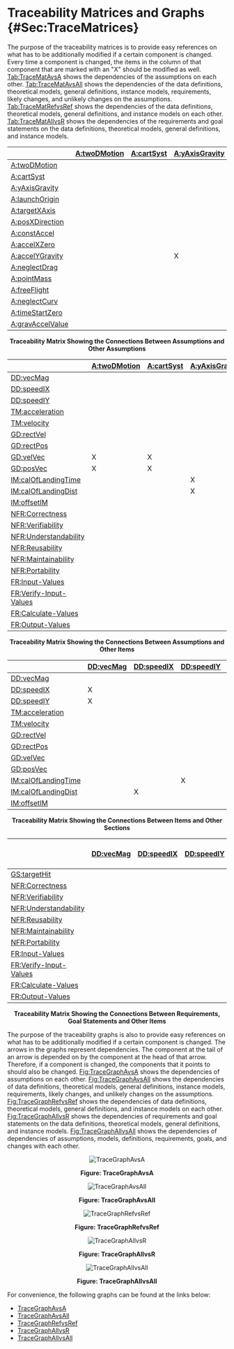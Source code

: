 # Traceability Matrices and Graphs {#Sec:TraceMatrices}

The purpose of the traceability matrices is to provide easy references on what has to be additionally modified if a certain component is changed. Every time a component is changed, the items in the column of that component that are marked with an "X" should be modified as well. [Tab:TraceMatAvsA](./SecTraceMatrices.md#Table:TraceMatAvsA) shows the dependencies of the assumptions on each other. [Tab:TraceMatAvsAll](./SecTraceMatrices.md#Table:TraceMatAvsAll) shows the dependencies of the data definitions, theoretical models, general definitions, instance models, requirements, likely changes, and unlikely changes on the assumptions. [Tab:TraceMatRefvsRef](./SecTraceMatrices.md#Table:TraceMatRefvsRef) shows the dependencies of the data definitions, theoretical models, general definitions, and instance models on each other. [Tab:TraceMatAllvsR](./SecTraceMatrices.md#Table:TraceMatAllvsR) shows the dependencies of the requirements and goal statements on the data definitions, theoretical models, general definitions, and instance models.

<div id="Table:TraceMatAvsA"></div>

|                                                  |[A:twoDMotion](./SecAssumps.md#twoDMotion)|[A:cartSyst](./SecAssumps.md#cartSyst)|[A:yAxisGravity](./SecAssumps.md#yAxisGravity)|[A:launchOrigin](./SecAssumps.md#launchOrigin)|[A:targetXAxis](./SecAssumps.md#targetXAxis)|[A:posXDirection](./SecAssumps.md#posXDirection)|[A:constAccel](./SecAssumps.md#constAccel)|[A:accelXZero](./SecAssumps.md#accelXZero)|[A:accelYGravity](./SecAssumps.md#accelYGravity)|[A:neglectDrag](./SecAssumps.md#neglectDrag)|[A:pointMass](./SecAssumps.md#pointMass)|[A:freeFlight](./SecAssumps.md#freeFlight)|[A:neglectCurv](./SecAssumps.md#neglectCurv)|[A:timeStartZero](./SecAssumps.md#timeStartZero)|[A:gravAccelValue](./SecAssumps.md#gravAccelValue)|
|:-------------------------------------------------|:-----------------------------------------|:-------------------------------------|:---------------------------------------------|:---------------------------------------------|:-------------------------------------------|:-----------------------------------------------|:-----------------------------------------|:-----------------------------------------|:-----------------------------------------------|:-------------------------------------------|:---------------------------------------|:-----------------------------------------|:-------------------------------------------|:-----------------------------------------------|:-------------------------------------------------|
|[A:twoDMotion](./SecAssumps.md#twoDMotion)        |                                          |                                      |                                              |                                              |                                            |                                                |                                          |                                          |                                                |                                            |                                        |                                          |                                            |                                                |                                                  |
|[A:cartSyst](./SecAssumps.md#cartSyst)            |                                          |                                      |                                              |                                              |                                            |                                                |                                          |                                          |                                                |                                            |                                        |                                          |X                                           |                                                |                                                  |
|[A:yAxisGravity](./SecAssumps.md#yAxisGravity)    |                                          |                                      |                                              |                                              |                                            |                                                |                                          |                                          |                                                |                                            |                                        |                                          |                                            |                                                |                                                  |
|[A:launchOrigin](./SecAssumps.md#launchOrigin)    |                                          |                                      |                                              |                                              |                                            |                                                |                                          |                                          |                                                |                                            |                                        |                                          |                                            |                                                |                                                  |
|[A:targetXAxis](./SecAssumps.md#targetXAxis)      |                                          |                                      |                                              |                                              |                                            |                                                |                                          |                                          |                                                |                                            |                                        |                                          |X                                           |                                                |                                                  |
|[A:posXDirection](./SecAssumps.md#posXDirection)  |                                          |                                      |                                              |                                              |                                            |                                                |                                          |                                          |                                                |                                            |                                        |                                          |                                            |                                                |                                                  |
|[A:constAccel](./SecAssumps.md#constAccel)        |                                          |                                      |                                              |                                              |                                            |                                                |                                          |X                                         |X                                               |X                                           |                                        |X                                         |                                            |                                                |                                                  |
|[A:accelXZero](./SecAssumps.md#accelXZero)        |                                          |                                      |                                              |                                              |                                            |                                                |                                          |                                          |                                                |                                            |                                        |                                          |                                            |                                                |                                                  |
|[A:accelYGravity](./SecAssumps.md#accelYGravity)  |                                          |                                      |X                                             |                                              |                                            |                                                |                                          |                                          |                                                |                                            |                                        |                                          |                                            |                                                |                                                  |
|[A:neglectDrag](./SecAssumps.md#neglectDrag)      |                                          |                                      |                                              |                                              |                                            |                                                |                                          |                                          |                                                |                                            |                                        |                                          |                                            |                                                |                                                  |
|[A:pointMass](./SecAssumps.md#pointMass)          |                                          |                                      |                                              |                                              |                                            |                                                |                                          |                                          |                                                |                                            |                                        |                                          |                                            |                                                |                                                  |
|[A:freeFlight](./SecAssumps.md#freeFlight)        |                                          |                                      |                                              |                                              |                                            |                                                |                                          |                                          |                                                |                                            |                                        |                                          |                                            |                                                |                                                  |
|[A:neglectCurv](./SecAssumps.md#neglectCurv)      |                                          |                                      |                                              |                                              |                                            |                                                |                                          |                                          |                                                |                                            |                                        |                                          |                                            |                                                |                                                  |
|[A:timeStartZero](./SecAssumps.md#timeStartZero)  |                                          |                                      |                                              |                                              |                                            |                                                |                                          |                                          |                                                |                                            |                                        |                                          |                                            |                                                |                                                  |
|[A:gravAccelValue](./SecAssumps.md#gravAccelValue)|                                          |                                      |                                              |                                              |                                            |                                                |                                          |                                          |                                                |                                            |                                        |                                          |                                            |                                                |                                                  |

**<p align="center">Traceability Matrix Showing the Connections Between Assumptions and Other Assumptions</p>**

<div id="Table:TraceMatAvsAll"></div>

|                                                      |[A:twoDMotion](./SecAssumps.md#twoDMotion)|[A:cartSyst](./SecAssumps.md#cartSyst)|[A:yAxisGravity](./SecAssumps.md#yAxisGravity)|[A:launchOrigin](./SecAssumps.md#launchOrigin)|[A:targetXAxis](./SecAssumps.md#targetXAxis)|[A:posXDirection](./SecAssumps.md#posXDirection)|[A:constAccel](./SecAssumps.md#constAccel)|[A:accelXZero](./SecAssumps.md#accelXZero)|[A:accelYGravity](./SecAssumps.md#accelYGravity)|[A:neglectDrag](./SecAssumps.md#neglectDrag)|[A:pointMass](./SecAssumps.md#pointMass)|[A:freeFlight](./SecAssumps.md#freeFlight)|[A:neglectCurv](./SecAssumps.md#neglectCurv)|[A:timeStartZero](./SecAssumps.md#timeStartZero)|[A:gravAccelValue](./SecAssumps.md#gravAccelValue)|
|:-----------------------------------------------------|:-----------------------------------------|:-------------------------------------|:---------------------------------------------|:---------------------------------------------|:-------------------------------------------|:-----------------------------------------------|:-----------------------------------------|:-----------------------------------------|:-----------------------------------------------|:-------------------------------------------|:---------------------------------------|:-----------------------------------------|:-------------------------------------------|:-----------------------------------------------|:-------------------------------------------------|
|[DD:vecMag](./SecDDs.md#DD:vecMag)                    |                                          |                                      |                                              |                                              |                                            |                                                |                                          |                                          |                                                |                                            |                                        |                                          |                                            |                                                |                                                  |
|[DD:speedIX](./SecDDs.md#DD:speedIX)                  |                                          |                                      |                                              |                                              |                                            |                                                |                                          |                                          |                                                |                                            |                                        |                                          |                                            |                                                |                                                  |
|[DD:speedIY](./SecDDs.md#DD:speedIY)                  |                                          |                                      |                                              |                                              |                                            |                                                |                                          |                                          |                                                |                                            |                                        |                                          |                                            |                                                |                                                  |
|[TM:acceleration](./SecTMs.md#TM:acceleration)        |                                          |                                      |                                              |                                              |                                            |                                                |                                          |                                          |                                                |                                            |                                        |                                          |                                            |                                                |                                                  |
|[TM:velocity](./SecTMs.md#TM:velocity)                |                                          |                                      |                                              |                                              |                                            |                                                |                                          |                                          |                                                |                                            |                                        |                                          |                                            |                                                |                                                  |
|[GD:rectVel](./SecGDs.md#GD:rectVel)                  |                                          |                                      |                                              |                                              |                                            |                                                |                                          |                                          |                                                |                                            |X                                       |                                          |                                            |X                                               |                                                  |
|[GD:rectPos](./SecGDs.md#GD:rectPos)                  |                                          |                                      |                                              |                                              |                                            |                                                |                                          |                                          |                                                |                                            |X                                       |                                          |                                            |X                                               |                                                  |
|[GD:velVec](./SecGDs.md#GD:velVec)                    |X                                         |X                                     |                                              |                                              |                                            |                                                |X                                         |                                          |                                                |                                            |                                        |                                          |                                            |X                                               |                                                  |
|[GD:posVec](./SecGDs.md#GD:posVec)                    |X                                         |X                                     |                                              |                                              |                                            |                                                |X                                         |                                          |                                                |                                            |                                        |                                          |                                            |X                                               |                                                  |
|[IM:calOfLandingTime](./SecIMs.md#IM:calOfLandingTime)|                                          |                                      |X                                             |X                                             |X                                           |X                                               |                                          |                                          |X                                               |                                            |                                        |                                          |                                            |X                                               |X                                                 |
|[IM:calOfLandingDist](./SecIMs.md#IM:calOfLandingDist)|                                          |                                      |X                                             |X                                             |                                            |X                                               |                                          |X                                         |                                                |                                            |                                        |                                          |                                            |                                                |X                                                 |
|[IM:offsetIM](./SecIMs.md#IM:offsetIM)                |                                          |                                      |                                              |                                              |                                            |X                                               |                                          |                                          |                                                |                                            |                                        |                                          |                                            |                                                |                                                  |
|[NFR:Correctness](./SecNFRs.md#correct)               |                                          |                                      |                                              |                                              |                                            |                                                |                                          |                                          |                                                |                                            |                                        |                                          |                                            |                                                |                                                  |
|[NFR:Verifiability](./SecNFRs.md#verifiable)          |                                          |                                      |                                              |                                              |                                            |                                                |                                          |                                          |                                                |                                            |                                        |                                          |                                            |                                                |                                                  |
|[NFR:Understandability](./SecNFRs.md#understandable)  |                                          |                                      |                                              |                                              |                                            |                                                |                                          |                                          |                                                |                                            |                                        |                                          |                                            |                                                |                                                  |
|[NFR:Reusability](./SecNFRs.md#reusable)              |                                          |                                      |                                              |                                              |                                            |                                                |                                          |                                          |                                                |                                            |                                        |                                          |                                            |                                                |                                                  |
|[NFR:Maintainability](./SecNFRs.md#maintainable)      |                                          |                                      |                                              |                                              |                                            |                                                |                                          |                                          |                                                |                                            |                                        |                                          |                                            |                                                |                                                  |
|[NFR:Portability](./SecNFRs.md#portable)              |                                          |                                      |                                              |                                              |                                            |                                                |                                          |                                          |                                                |                                            |                                        |                                          |                                            |                                                |                                                  |
|[FR:Input-Values](./SecFRs.md#inputValues)            |                                          |                                      |                                              |                                              |                                            |                                                |                                          |                                          |                                                |                                            |                                        |                                          |                                            |                                                |                                                  |
|[FR:Verify-Input-Values](./SecFRs.md#verifyInVals)    |                                          |                                      |                                              |                                              |                                            |                                                |                                          |                                          |                                                |                                            |                                        |                                          |                                            |                                                |                                                  |
|[FR:Calculate-Values](./SecFRs.md#calcValues)         |                                          |                                      |                                              |                                              |                                            |                                                |                                          |                                          |                                                |                                            |                                        |                                          |                                            |                                                |                                                  |
|[FR:Output-Values](./SecFRs.md#outputValues)          |                                          |                                      |                                              |                                              |                                            |                                                |                                          |                                          |                                                |                                            |                                        |                                          |                                            |                                                |                                                  |

**<p align="center">Traceability Matrix Showing the Connections Between Assumptions and Other Items</p>**

<div id="Table:TraceMatRefvsRef"></div>

|                                                      |[DD:vecMag](./SecDDs.md#DD:vecMag)|[DD:speedIX](./SecDDs.md#DD:speedIX)|[DD:speedIY](./SecDDs.md#DD:speedIY)|[TM:acceleration](./SecTMs.md#TM:acceleration)|[TM:velocity](./SecTMs.md#TM:velocity)|[GD:rectVel](./SecGDs.md#GD:rectVel)|[GD:rectPos](./SecGDs.md#GD:rectPos)|[GD:velVec](./SecGDs.md#GD:velVec)|[GD:posVec](./SecGDs.md#GD:posVec)|[IM:calOfLandingTime](./SecIMs.md#IM:calOfLandingTime)|[IM:calOfLandingDist](./SecIMs.md#IM:calOfLandingDist)|[IM:offsetIM](./SecIMs.md#IM:offsetIM)|
|:-----------------------------------------------------|:---------------------------------|:-----------------------------------|:-----------------------------------|:---------------------------------------------|:-------------------------------------|:-----------------------------------|:-----------------------------------|:---------------------------------|:---------------------------------|:-----------------------------------------------------|:-----------------------------------------------------|:-------------------------------------|
|[DD:vecMag](./SecDDs.md#DD:vecMag)                    |                                  |                                    |                                    |                                              |                                      |                                    |                                    |                                  |                                  |                                                      |                                                      |                                      |
|[DD:speedIX](./SecDDs.md#DD:speedIX)                  |X                                 |                                    |                                    |                                              |                                      |                                    |                                    |                                  |                                  |                                                      |                                                      |                                      |
|[DD:speedIY](./SecDDs.md#DD:speedIY)                  |X                                 |                                    |                                    |                                              |                                      |                                    |                                    |                                  |                                  |                                                      |                                                      |                                      |
|[TM:acceleration](./SecTMs.md#TM:acceleration)        |                                  |                                    |                                    |                                              |                                      |                                    |                                    |                                  |                                  |                                                      |                                                      |                                      |
|[TM:velocity](./SecTMs.md#TM:velocity)                |                                  |                                    |                                    |                                              |                                      |                                    |                                    |                                  |                                  |                                                      |                                                      |                                      |
|[GD:rectVel](./SecGDs.md#GD:rectVel)                  |                                  |                                    |                                    |X                                             |                                      |                                    |                                    |                                  |                                  |                                                      |                                                      |                                      |
|[GD:rectPos](./SecGDs.md#GD:rectPos)                  |                                  |                                    |                                    |                                              |X                                     |X                                   |                                    |                                  |                                  |                                                      |                                                      |                                      |
|[GD:velVec](./SecGDs.md#GD:velVec)                    |                                  |                                    |                                    |                                              |                                      |X                                   |                                    |                                  |                                  |                                                      |                                                      |                                      |
|[GD:posVec](./SecGDs.md#GD:posVec)                    |                                  |                                    |                                    |                                              |                                      |                                    |X                                   |                                  |                                  |                                                      |                                                      |                                      |
|[IM:calOfLandingTime](./SecIMs.md#IM:calOfLandingTime)|                                  |                                    |X                                   |                                              |                                      |                                    |                                    |                                  |X                                 |                                                      |                                                      |                                      |
|[IM:calOfLandingDist](./SecIMs.md#IM:calOfLandingDist)|                                  |X                                   |                                    |                                              |                                      |                                    |                                    |                                  |X                                 |X                                                     |                                                      |                                      |
|[IM:offsetIM](./SecIMs.md#IM:offsetIM)                |                                  |                                    |                                    |                                              |                                      |                                    |                                    |                                  |                                  |                                                      |X                                                     |                                      |

**<p align="center">Traceability Matrix Showing the Connections Between Items and Other Sections</p>**

<div id="Table:TraceMatAllvsR"></div>

|                                                    |[DD:vecMag](./SecDDs.md#DD:vecMag)|[DD:speedIX](./SecDDs.md#DD:speedIX)|[DD:speedIY](./SecDDs.md#DD:speedIY)|[TM:acceleration](./SecTMs.md#TM:acceleration)|[TM:velocity](./SecTMs.md#TM:velocity)|[GD:rectVel](./SecGDs.md#GD:rectVel)|[GD:rectPos](./SecGDs.md#GD:rectPos)|[GD:velVec](./SecGDs.md#GD:velVec)|[GD:posVec](./SecGDs.md#GD:posVec)|[IM:calOfLandingTime](./SecIMs.md#IM:calOfLandingTime)|[IM:calOfLandingDist](./SecIMs.md#IM:calOfLandingDist)|[IM:offsetIM](./SecIMs.md#IM:offsetIM)|[NFR:Correctness](./SecNFRs.md#correct)|[NFR:Verifiability](./SecNFRs.md#verifiable)|[NFR:Understandability](./SecNFRs.md#understandable)|[NFR:Reusability](./SecNFRs.md#reusable)|[NFR:Maintainability](./SecNFRs.md#maintainable)|[NFR:Portability](./SecNFRs.md#portable)|[FR:Input-Values](./SecFRs.md#inputValues)|[FR:Verify-Input-Values](./SecFRs.md#verifyInVals)|[FR:Calculate-Values](./SecFRs.md#calcValues)|[FR:Output-Values](./SecFRs.md#outputValues)|
|:---------------------------------------------------|:---------------------------------|:-----------------------------------|:-----------------------------------|:---------------------------------------------|:-------------------------------------|:-----------------------------------|:-----------------------------------|:---------------------------------|:---------------------------------|:-----------------------------------------------------|:-----------------------------------------------------|:-------------------------------------|:--------------------------------------|:-------------------------------------------|:---------------------------------------------------|:---------------------------------------|:-----------------------------------------------|:---------------------------------------|:-----------------------------------------|:-------------------------------------------------|:--------------------------------------------|:-------------------------------------------|
|[GS:targetHit](./SecGoalStmt.md#targetHit)          |                                  |                                    |                                    |                                              |                                      |                                    |                                    |                                  |                                  |                                                      |                                                      |                                      |                                       |                                            |                                                    |                                        |                                                |                                        |                                          |                                                  |                                             |                                            |
|[NFR:Correctness](./SecNFRs.md#correct)             |                                  |                                    |                                    |                                              |                                      |                                    |                                    |                                  |                                  |                                                      |                                                      |                                      |                                       |                                            |                                                    |                                        |                                                |                                        |                                          |                                                  |                                             |                                            |
|[NFR:Verifiability](./SecNFRs.md#verifiable)        |                                  |                                    |                                    |                                              |                                      |                                    |                                    |                                  |                                  |                                                      |                                                      |                                      |                                       |                                            |                                                    |                                        |                                                |                                        |                                          |                                                  |                                             |                                            |
|[NFR:Understandability](./SecNFRs.md#understandable)|                                  |                                    |                                    |                                              |                                      |                                    |                                    |                                  |                                  |                                                      |                                                      |                                      |                                       |                                            |                                                    |                                        |                                                |                                        |                                          |                                                  |                                             |                                            |
|[NFR:Reusability](./SecNFRs.md#reusable)            |                                  |                                    |                                    |                                              |                                      |                                    |                                    |                                  |                                  |                                                      |                                                      |                                      |                                       |                                            |                                                    |                                        |                                                |                                        |                                          |                                                  |                                             |                                            |
|[NFR:Maintainability](./SecNFRs.md#maintainable)    |                                  |                                    |                                    |                                              |                                      |                                    |                                    |                                  |                                  |                                                      |                                                      |                                      |                                       |                                            |                                                    |                                        |                                                |                                        |                                          |                                                  |                                             |                                            |
|[NFR:Portability](./SecNFRs.md#portable)            |                                  |                                    |                                    |                                              |                                      |                                    |                                    |                                  |                                  |                                                      |                                                      |                                      |                                       |                                            |                                                    |                                        |                                                |                                        |                                          |                                                  |                                             |                                            |
|[FR:Input-Values](./SecFRs.md#inputValues)          |                                  |                                    |                                    |                                              |                                      |                                    |                                    |                                  |                                  |                                                      |                                                      |                                      |                                       |                                            |                                                    |                                        |                                                |                                        |                                          |                                                  |                                             |                                            |
|[FR:Verify-Input-Values](./SecFRs.md#verifyInVals)  |                                  |                                    |                                    |                                              |                                      |                                    |                                    |                                  |                                  |                                                      |                                                      |                                      |                                       |                                            |                                                    |                                        |                                                |                                        |                                          |                                                  |                                             |                                            |
|[FR:Calculate-Values](./SecFRs.md#calcValues)       |                                  |                                    |                                    |                                              |                                      |                                    |                                    |                                  |                                  |X                                                     |X                                                     |X                                     |                                       |                                            |                                                    |                                        |                                                |                                        |                                          |                                                  |                                             |                                            |
|[FR:Output-Values](./SecFRs.md#outputValues)        |                                  |                                    |                                    |                                              |                                      |                                    |                                    |                                  |                                  |X                                                     |                                                      |X                                     |                                       |                                            |                                                    |                                        |                                                |                                        |                                          |                                                  |                                             |                                            |

**<p align="center">Traceability Matrix Showing the Connections Between Requirements, Goal Statements and Other Items</p>**

The purpose of the traceability graphs is also to provide easy references on what has to be additionally modified if a certain component is changed. The arrows in the graphs represent dependencies. The component at the tail of an arrow is depended on by the component at the head of that arrow. Therefore, if a component is changed, the components that it points to should also be changed. [Fig:TraceGraphAvsA](./SecTraceMatrices.md#Figure:TraceGraphAvsA) shows the dependencies of assumptions on each other. [Fig:TraceGraphAvsAll](./SecTraceMatrices.md#Figure:TraceGraphAvsAll) shows the dependencies of data definitions, theoretical models, general definitions, instance models, requirements, likely changes, and unlikely changes on the assumptions. [Fig:TraceGraphRefvsRef](./SecTraceMatrices.md#Figure:TraceGraphRefvsRef) shows the dependencies of data definitions, theoretical models, general definitions, and instance models on each other. [Fig:TraceGraphAllvsR](./SecTraceMatrices.md#Figure:TraceGraphAllvsR) shows the dependencies of requirements and goal statements on the data definitions, theoretical models, general definitions, and instance models. [Fig:TraceGraphAllvsAll](./SecTraceMatrices.md#Figure:TraceGraphAllvsAll) shows the dependencies of dependencies of assumptions, models, definitions, requirements, goals, and changes with each other.

<div id="Figure:TraceGraphAvsA" align="center" >

![TraceGraphAvsA](./assets/avsa.svg)

**Figure: TraceGraphAvsA**

</div>

<div id="Figure:TraceGraphAvsAll" align="center" >

![TraceGraphAvsAll](./assets/avsall.svg)

**Figure: TraceGraphAvsAll**

</div>

<div id="Figure:TraceGraphRefvsRef" align="center" >

![TraceGraphRefvsRef](./assets/refvsref.svg)

**Figure: TraceGraphRefvsRef**

</div>

<div id="Figure:TraceGraphAllvsR" align="center" >

![TraceGraphAllvsR](./assets/allvsr.svg)

**Figure: TraceGraphAllvsR**

</div>

<div id="Figure:TraceGraphAllvsAll" align="center" >

![TraceGraphAllvsAll](./assets/allvsall.svg)

**Figure: TraceGraphAllvsAll**

</div>

For convenience, the following graphs can be found at the links below:

- [TraceGraphAvsA](../../../../traceygraphs/projectile/avsa.svg)
- [TraceGraphAvsAll](../../../../traceygraphs/projectile/avsall.svg)
- [TraceGraphRefvsRef](../../../../traceygraphs/projectile/refvsref.svg)
- [TraceGraphAllvsR](../../../../traceygraphs/projectile/allvsr.svg)
- [TraceGraphAllvsAll](../../../../traceygraphs/projectile/allvsall.svg)
